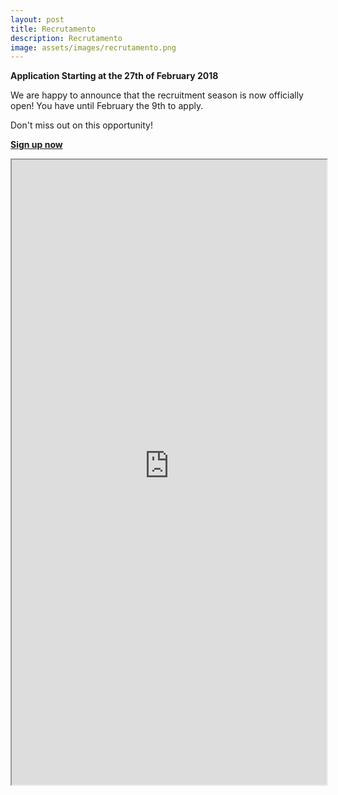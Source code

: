 ```yaml
---
layout: post
title: Recrutamento
description: Recrutamento
image: assets/images/recrutamento.png
---
```

**Application Starting at the 27th of February 2018**

We are happy to announce that the recruitment season is now officially open! You have until February the 9th to apply.

Don't miss out on this opportunity!

[**Sign up now**](https://jestrecrutamento.typeform.com/to/o7sMmA)
<meta http-equiv="X-FRAME-OPTIONS" content="ALLOW">
<iframe title='Recrutamento' src="https://jestrecrutamento.typeform.com/to/o7sMmA" height="1000px" width="100%"></iframe>


